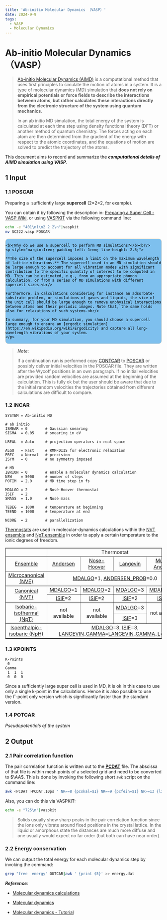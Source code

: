 ```yaml
---
title: 'Ab-initio Molecular Dynamics （VASP）'
date: 2024-9-9
tags:
  - VASP
  - Molecular Dynamics
---
```


# Ab-initio Molecular Dynamics （VASP）

> [Ab-initio Molecular Dynamics (AIMD)](https://en.wikipedia.org/wiki/Molecular_dynamics#Ab-initio_molecular_dynamics) is a computational method that uses first principles to simulate the motion of atoms in a system. It is a type of molecular dynamics (MD) simulation that **does not rely on empirical potentials or force fields to describe the interactions between atoms, but rather calculates these interactions directly from the electronic structure of the system using quantum mechanics**.
> 
> In an ab initio MD simulation, the total energy of the system is calculated at each time step using density functional theory (DFT) or another method of quantum chemistry.  The forces acting on each atom are then determined from the gradient of the energy with respect to the atomic coordinates, and the equations of motion are solved to predict the trajectory of the atoms.



This document aims to record and summarize the ***computational details of AIMD simulation using VASP***.



## 1 Input

### 1.1 POSCAR

Preparing a  sufficiently large **supercell** (2$\times$2$\times$2, for example).

You can obtain it by following the description in: [Preparing a Super Cell - VASP Wiki](https://www.vasp.at/wiki/index.php/Preparing_a_Super_Cell), or using [VASPKIT](https://vaspkit.com) via the following command line:

```bash
echo -e "401\n1\n2 2 2\n"|vaspkit
mv SC222.vasp POSCAR
```

<div style="color:black; background-color:#7EC0EE; border: 1px solid #FFE0C3; border-radius: 10px; margin-bottom:0rem">

    <b>💭Why do we use a supercell to perform MD simulations?</b><br/>
    <p style="margin:1rem; padding-left: 1rem; line-height: 2.5;">

    **The size of the supercell imposes a limit on the maximum wavelength of lattice vibrations.** The supercell used in an MD simulation should be large enough to account for all vibration modes with significant contribution to the specific quantity of interest to be computed in MD. This can be estimated, e.g., from an appropriate phonon calculation, or from a series of MD simulations with different supercell sizes.<br/>

    Furthermore, in calculations considering for instance an adsorbate-substrate problem, or simulations of gases and liquids, the size of the unit cell should be large enough to remove unphysical interactions between atoms and their periodic images. Note that, the same holds also for relaxations of such systems.<br/>

    In summary, for your MD simulation, you should choose a supercell large enough to ensure an [ergodic simulation](https://en.wikipedia.org/wiki/Ergodicity) and capture all long-wavelength vibrations of your system.
    </p>
</div>

> ***Note***:
> 
> If a continuation run is performed copy [CONTCAR](https://www.vasp.at/wiki/index.php/CONTCAR "CONTCAR") to [POSCAR](https://www.vasp.at/wiki/index.php/POSCAR "POSCAR") or possibly deliver initial velocities in the POSCAR file. They are written after the Wycoff positions in an own paragraph. If no initial velocities are provided random velocities are assumed at the beginning of the calculation. This is fully ok but the user should be aware that due to the initial random velocities the trajectories obtained from different calculations are difficult to compare.



### 1.2 INCAR

```
SYSTEM = Ab-initio MD

# ab initio
ISMEAR = 0        # Gaussian smearing
SIGMA  = 0.05     # smearing in eV

LREAL  = Auto     # projection operators in real space

ALGO   = Fast     # RMM-DIIS for electronic relaxation
PREC   = Normal   # precision
ISYM   = 0        # no symmetry imposed

# MD
IBRION = 0        # enable a molecular dynamics calculation
NSW    = 5000     # number of steps
POTIM  = 2.0      # MD time step in fs

MDALGO = 2        # Nosé-Hoover thermostat
ISIF   = 2
SMASS  = 1.0      # Nosé mass

TEBEG  = 1000     # temperature at beginning
TEEND  = 1000     # temperature at end

NCORE  = 2        # parallelization
```

[Thermostats](https://www.vasp.at/wiki/index.php/Category:Thermostats) are used in molecular-dynamics calculations within the [NVT ensemble](https://www.vasp.at/wiki/index.php/NVT_ensemble "NVT ensemble") and [NpT ensemble](https://www.vasp.at/wiki/index.php/NpT_ensemble "NpT ensemble") in order to apply a certain temperature to the ionic degrees of freedom.

<table cellpadding="5" cellspacing="0" border="1">
<tbody><tr>
<td></td>
<td colspan="4" style="text-align: center;"><a class="mw-selflink selflink">Thermostat</a>
</td></tr>
<tr>
<td style="text-align: center;"><a href="/wiki/index.php/Category:Ensembles" title="Category:Ensembles">Ensemble</a></td>
<td style="text-align: center;"><a href="/wiki/index.php/Andersen_thermostat" title="Andersen thermostat">Andersen</a></td>
<td style="text-align: center;"><a href="/wiki/index.php/Nose-Hoover_thermostat" title="Nose-Hoover thermostat">Nose-Hoover</a></td>
<td style="text-align: center;"><a href="/wiki/index.php/Langevin_thermostat" title="Langevin thermostat">Langevin</a></td>
<td style="text-align: center;"><a href="/wiki/index.php/MDALGO#MDALGO=13:_Multiple_Anderson_thermostats" title="MDALGO">Multiple Andersen</a>
</td></tr>
<tr>
<td style="text-align: center;"><a href="/wiki/index.php/NVE_ensemble" title="NVE ensemble">Microcanonical (NVE)</a></td>
<td colspan="4" style="text-align: center;"><a href="/wiki/index.php/MDALGO" title="MDALGO">MDALGO</a>=1,  <a href="/wiki/index.php/ANDERSEN_PROB" title="ANDERSEN PROB">ANDERSEN_PROB</a>=0.0
</td></tr>
<tr>
<td rowspan="2" style="text-align: center;"><a href="/wiki/index.php/NVT_ensemble" title="NVT ensemble">Canonical (NVT)</a></td>
<td style="text-align: center;"><a href="/wiki/index.php/MDALGO" title="MDALGO">MDALGO</a>=1</td>
<td style="text-align: center;"><a href="/wiki/index.php/MDALGO" title="MDALGO">MDALGO</a>=2</td>
<td style="text-align: center;"><a href="/wiki/index.php/MDALGO" title="MDALGO">MDALGO</a>=3</td>
<td style="text-align: center;"><a href="/wiki/index.php/MDALGO" title="MDALGO">MDALGO</a>=13
</td></tr>
<tr>
<td style="text-align: center;"><a href="/wiki/index.php/ISIF" title="ISIF">ISIF</a>=2</td>
<td style="text-align: center;"><a href="/wiki/index.php/ISIF" title="ISIF">ISIF</a>=2</td>
<td style="text-align: center;"><a href="/wiki/index.php/ISIF" title="ISIF">ISIF</a>=2</td>
<td style="text-align: center;"><a href="/wiki/index.php/ISIF" title="ISIF">ISIF</a>=2
</td></tr>
<tr>
<td rowspan="2" style="text-align: center;"><a href="/wiki/index.php/NpT_ensemble" title="NpT ensemble">Isobaric-isothermal (NpT)</a></td>
<td rowspan="2" style="text-align: center;">not available</td>
<td rowspan="2" style="text-align: center;">not available</td>
<td style="text-align: center;"><a href="/wiki/index.php/MDALGO" title="MDALGO">MDALGO</a>=3</td>
<td rowspan="2" style="text-align: center;">not available
</td></tr>
<tr>
<td style="text-align: center;"><a href="/wiki/index.php/ISIF" title="ISIF">ISIF</a>=3
</td></tr>
<tr>
<td style="text-align: center;"><a href="/wiki/index.php/NpH_ensemble" title="NpH ensemble">Isoenthalpic-isobaric (NpH)</a></td>
<td colspan="4" style="text-align: center;"><a href="/wiki/index.php/MDALGO" title="MDALGO">MDALGO</a>=3, <a href="/wiki/index.php/ISIF" title="ISIF">ISIF</a>=3, <a href="/wiki/index.php/LANGEVIN_GAMMA" title="LANGEVIN GAMMA">LANGEVIN_GAMMA</a>=<a href="/wiki/index.php/LANGEVIN_GAMMA_L" title="LANGEVIN GAMMA L">LANGEVIN_GAMMA_L</a>=0.0
</td></tr></tbody></table>

### 1.3 KPOINTS

```
K-Points
 0
Gamma
 1  1  1
 0  0  0
```

Since a sufficiently large super cell is used in MD, it is ok in this case to use only a single k-point in the calculations. Hence it is also possible to use the $\Gamma$-point only version which is significantly faster than the standard version.

### 1.4 POTCAR

*Pseudopotentials of the system*



## 2 Output

### 2.1 Pair correlation function

The pair correlation function is written out to the **[PCDAT](https://www.vasp.at/wiki/index.php/PCDAT "PCDAT")** file. The abscissa of that file is within mesh points of a selected grid and need to be converted to $\AA$. This is done by invoking the following short `awk` script on the command line:

```bash
awk <PCDAT >PCDAT.10ps ' NR==8 {pcskal=$1} NR==9 {pcfein=$1} NR>=13 {line=line+1; print (line-0.5)*pcfein/pcskal,$1} '
```

Also, you can do this via VASPKIT:

```bash
echo -e "725\n"|vaspkit
```

> Solids usually show sharp peaks in the pair correlation function since the ions only vibrate around fixed positions in the crystal lattice. In the liquid or amorphous state the distances are much more diffuse and one usually would expect no far order (but both can have near order).

### 2.2 Energy conservation

We can output the total energy for each molecular dynamics step by invoking the command:

```bash
grep "free  energy" OUTCAR|awk ' {print $5}' >> energy.dat
```







***Reference***:

- [Molecular dynamics calculations](https://www.vasp.at/wiki/index.php/Molecular_dynamics_calculations)

- [Molecular dynamics](https://www.vasp.at/tutorials/latest/md/)

- [Molecular dynamics - Tutorial](https://www.vasp.at/wiki/index.php/Molecular_dynamics_-_Tutorial)
